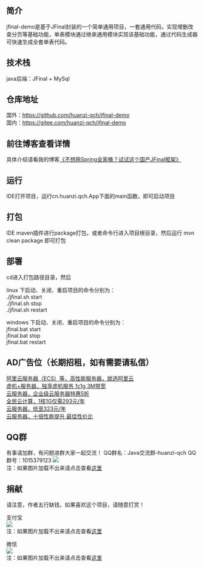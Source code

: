 ## 简介<br/> 
jfinal-demo是基于JFinal封装的一个简单通用项目，一套通用代码，实现增删改查分页等基础功能，单表模块通过继承通用模块实现该基础功能，通过代码生成器可快速生成全套单表代码。

## 技术栈<br/> 
java后端：JFinal + MySql<br/> 

## 仓库地址<br/> 
国外：https://github.com/huanzi-qch/jfinal-demo<br/> 
国内：https://gitee.com/huanzi-qch/jfinal-demo<br/> 

## 前往博客查看详情<br/> 
具体介绍请看我的博客[《不想用Spring全家桶？试试这个国产JFinal框架》](https://www.cnblogs.com/huanzi-qch/p/15093757.html)<br/> 

## 运行<br/> 
IDE打开项目，运行cn.huanzi.qch.App下面的main函数，即可启动项目

## 打包<br/> 
IDE maven插件进行package打包，或者命令行进入项目根目录，然后运行 mvn clean package 即可打包

## 部署<br/> 
cd进入打包路径目录，然后

linux 下启动、关闭、重启项目的命令分别为：<br/> 
./jfinal.sh start<br/> 
./jfinal.sh stop<br/> 
./jfinal.sh restart<br/> 

windows 下启动、关闭、重启项目的命令分别为：<br/> 
jfinal.bat start<br/> 
jfinal.bat stop<br/> 
jfinal.bat restart<br/> 

## AD广告位（长期招租，如有需要请私信）<br/> 
[阿里云服务器（ECS）等，高性能服务器，就选阿里云](https://s.click.taobao.com/zb70Vtu)<br/> 
[虚机+服务器，独享虚机服务 1c1g 3M带宽](https://s.click.taobao.com/q9rZYtu)<br/> 
[云服务器，企业级云服务器特惠5折](https://s.click.taobao.com/2khzUtu)<br/> 
[全民云计算，1核1G仅需293元/年](https://s.click.taobao.com/vLrzUtu)<br/> 
[云服务器，低至323元/年](https://s.click.taobao.com/8PG0Vtu)<br/> 
[云服务器，十倍性能提升,最佳性价比](https://s.click.taobao.com/L110Vtu)<br/> 

## QQ群<br/>
有事请加群，有问题进群大家一起交流！
QQ群名：Java交流群-huanzi-qch
QQ群号：1015379123
![](https://huanzi-qch.gitee.io/file-server/images/qq.png) 
<br/>注：如果图片加载不出来请点击查看[这里](https://huanzi-qch.gitee.io/file-server/images/qq.png)

## 捐献<br/>
请注意，作者五行缺钱，如果喜欢这个项目，请随意打赏！

支付宝<br/>
![](https://huanzi-qch.gitee.io/file-server/images/zhifubao.png) 
<br/>注：如果图片加载不出来请点击查看[这里](https://huanzi-qch.gitee.io/file-server/images/zhifubao.png) 

微信<br/>
![](https://huanzi-qch.gitee.io/file-server/images/weixin.png) 
<br/>注：如果图片加载不出来请点击查看[这里](https://huanzi-qch.gitee.io/file-server/images/weixin.png) 

